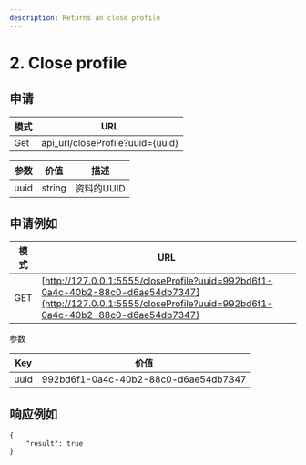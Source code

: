 ```yaml
---
description: Returns an close profile
---
```


# 2. Close profile

## 申请

| 模式  | URL                               |
| --- | --------------------------------- |
| Get | api\_url/closeProfile?uuid={uuid} |



| 参数   | 价值     | 描述      |
| ---- | ------ | ------- |
| uuid | string | 资料的UUID |



## 申请例如

| 模式  | URL                                                                                                                                                          |
| --- | ------------------------------------------------------------------------------------------------------------------------------------------------------------ |
| GET | [http://127.0.0.1:5555/closeProfile?uuid=992bd6f1-0a4c-40b2-88c0-d6ae54db7347](http://127.0.0.1:5555/closeProfile?uuid=992bd6f1-0a4c-40b2-88c0-d6ae54db7347) |

参数

| Key  | 价值                                   |
| ---- | ------------------------------------ |
| uuid | 992bd6f1-0a4c-40b2-88c0-d6ae54db7347 |

## 响应例如

```
{
    "result": true
}
```
